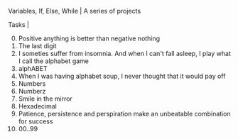 Variables, If, Else, While | A series of projects

Tasks |

0. Positive anything is better than negative nothing
1. The last digit
2. I someties suffer from insomnia. And when I can't fall asleep, I play what I call the alphabet game
3. alphABET
4. When I was having alphabet soup, I never thought that it would pay off
5. Numbers
6. Numberz
7. Smile in the mirror
8. Hexadecimal
9. Patience, persistence and perspiration make an unbeatable combination for success
10. 00..99
